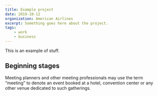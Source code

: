 ```yaml
---
title: Example project
date: 2019-10-12
organization: American Airlines
excerpt: Something goes here about the project.
tags:
    - work
    - business
---
```


This is an example of stuff.

## Beginning stages

Meeting planners and other meeting professionals may use the term “meeting” to denote an event booked at a hotel, convention center or any other venue dedicated to such gatherings.
